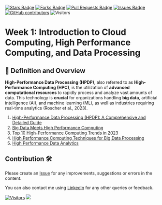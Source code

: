 <a href="https://github.com/drshahizan/HPDP/stargazers"><img src="https://img.shields.io/github/stars/drshahizan/HPDP" alt="Stars Badge"/></a>
<a href="https://github.com/drshahizan/HPDP/network/members"><img src="https://img.shields.io/github/forks/drshahizan/HPDP" alt="Forks Badge"/></a>
<a href="https://github.com/drshahizan/HPDP/pulls"><img src="https://img.shields.io/github/issues-pr/drshahizan/HPDP" alt="Pull Requests Badge"/></a>
<a href="https://github.com/drshahizan/HPDP/issues"><img src="https://img.shields.io/github/issues/drshahizan/HPDP" alt="Issues Badge"/></a>
<a href="https://github.com/drshahizan/HPDP/graphs/contributors"><img alt="GitHub contributors" src="https://img.shields.io/github/contributors/drshahizan/Python_Tutorial?color=2b9348"></a>
![Visitors](https://api.visitorbadge.io/api/visitors?path=https%3A%2F%2Fgithub.com%2Fdrshahizan%2FHPDP&labelColor=%23d9e3f0&countColor=%23697689&style=flat)

# Week 1: Introduction to Cloud Computing, High Performance Computing, and Data Processing

## **🔹 Definition and Overview**
**High-Performance Data Processing (HPDP)**, also referred to as **High-Performance Computing (HPC)**, is the utilization of **advanced computational resources** to rapidly process and analyze vast amounts of data. This technology is **crucial** for organizations handling **big data**, artificial intelligence (AI), and machine learning (ML), as well as industries requiring real-time analytics (Roscher et al., 2023). 

1. [High-Performance Data Processing (HPDP): A Comprehensive and Detailed Guide](w1)
2. [Big Data Meets High Performance Computing](https://www.intel.com/content/dam/www/public/us/en/documents/white-papers/big-data-meets-high-performance-computing-white-paper.pdf)
3. [Top 10 High-Performance Computing Trends in 2023](https://www.startus-insights.com/innovators-guide/high-performance-computing-trends/#)
4. [High Performance Computing Techniques for Big Data Processing](https://www.fda.gov/science-research/fda-science-forum/high-performance-computing-techniques-big-data-processing)
5. [High Performance Data Analytics](https://www.heavy.ai/technical-glossary/high-performance-data-analytics)





## Contribution 🛠️
Please create an [Issue](https://github.com/drshahizan/HPDP/issues) for any improvements, suggestions or errors in the content.

You can also contact me using [Linkedin](https://www.linkedin.com/in/drshahizan/) for any other queries or feedback.

[![Visitors](https://api.visitorbadge.io/api/visitors?path=https%3A%2F%2Fgithub.com%2Fdrshahizan&labelColor=%23697689&countColor=%23555555&style=plastic)](https://visitorbadge.io/status?path=https%3A%2F%2Fgithub.com%2Fdrshahizan)
![](https://hit.yhype.me/github/profile?user_id=81284918)



